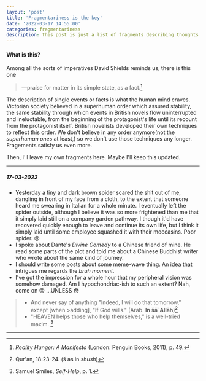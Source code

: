 ```yaml
---
layout: 'post'
title: 'Fragmentariness is the key'
date: '2022-03-17 14:55:00'
categories: fragmentariness
description: This post is just a list of fragments describing thoughts or events.
---
```


#### What is this?

Among all the sorts of imperatives David Shields reminds us, there is this one

> —praise for matter in its simple state, as a fact.[^1] 


[^1]: *Reality Hunger: A Manifesto* (London: Penguin Books, 2011), p. 49.

The description of single events or facts is what the human mind craves. Victorian society believed in a superhuman order which assured stability, the same stability through which events in British novels flow uninterrupted and ineluctable, from the beginning of the protagonist's life until its recount from the protagonist itself. British novelists developed their own techniques to reflect this order. We don't believe in any order anymore(not the *superhuman ones* at least,) so we don't use those techniques any longer. Fragements satisfy us even more.

Then, I'll leave my own fragments here. Maybe I'll keep this updated.

---

##### *17-03-2022*
- Yesterday a tiny and dark brown spider scared the shit out of me, dangling in front of my face from a cloth, to the extent that someone heard me swearing in Italian for a whole minute. I eventually left the spider outside, although I believe it was so more frightened than me that it simply laid still on a company garden pathway. I though it'd have recovered quickly enough to leave and continue its own life, but I think it simply laid until some employee squashed it with their moccasins. Poor spider. :cry: 
- I spoke about Dante's *Divine Comedy* to a Chinese friend of mine. He read some parts of the plot and told me about a Chinese Buddhist writer who wrote about the same kind of journey.
- I should write some posts about some meme-wave thing. An idea that intrigues me regards the *bruh moment*.
-  I've got the impression for a whole hour that my peripheral vision was somehow damaged. Am I hypochondriac-ish to such an extent? Nah, come on :relieved: ...UNLESS :flushed: 

> - And never say of anything "Indeed, I will do that tomorrow," except [when >adding], "If God wills." (Arab. **In šāʾ Allāh**)[^2]
> - "HEAVEN helps those who help themselves," is a well-tried maxim. [^3]

---

[^2]: Qur'an, 18:23-24. (š as in *shush*)

[^3]: Samuel Smiles, *Self-Help*, p. 1. 